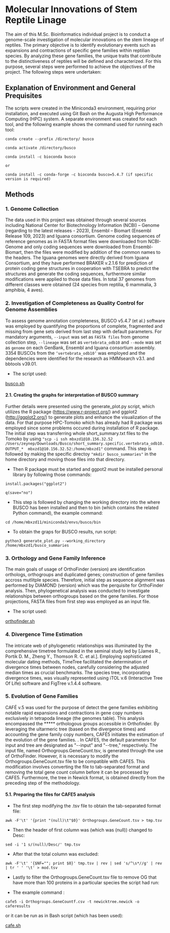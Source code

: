 # Molecular Innovations of Stem Reptile Linage

The aim of this M.Sc. Bioinformatics individual project is to conduct a genome-scale investigation of molecular innovations on the stem lineage of reptiles. The primary objective is to identify evolutionary events such as expansions and contractions of specific gene families within reptilian species. By analyzing these gene families, the unique traits that contribute to the distinctiveness of reptiles will be defined and characterized. For this purpose, several steps were performed to achieve the objectives of the project. The following steps were undertaken:

## Explanation of Environment and General Prequisites
The scripts were created in the Miniconda3 environment, requiring prior installation, and executed using Git Bash on the Augusta High Performance Computing (HPC) system.
A separate environment was created for each tool, and the following example shows the command used for running each tool:

````
conda create --prefix /directory/ busco

conda activate /directory/busco

conda install -c bioconda busco

or

conda install -c conda-forge -c bioconda busco=5.4.7 (if specific version is required)
````

## Methods

### 1. Genome Collection
The data used in this project was obtained through several sources including National Center for Biotechnology Information (NCBI) – Genome (regarding to the latest releases - 2023), Ensembl – Biomart (Ensembl Release 109, 2023) and Iguana consortium. Genome coding sequences of reference genomes as in FASTA format files were downloaded from NCBI-Genome and only coding sequences were downloaded from Ensembl-Biomart, then the files were modified by addition of the common names to the headers. The Iguana genomes were directly derived from Iguana Consortium, and they have performed BRAKER v.2.1.6 for prediction of protein coding gene structures in cooperation with TSEBRA to predict the structures and generate the coding sequences, furthermore similar modifications were applied to those data files. In total 37 genomes from different classes were obtained (24 species from reptilia, 6 mammalia, 3 amphibia, 4 aves).

### 2. Investigation of Completeness as Quality Control for Genome Assemblies
To assess genome annotation completeness, BUSCO v5.4.7 (et al.) software was employed by quantifying the proportions of complete, fragmented and missing from gene sets derived from last step with default parameters. For mandatory arguments, ``--input`` was set as ``FASTA files`` from genome collection step, ``--lineage`` was set as ``vertebrata_odb10`` and ``--mode`` was set as ``genome`` on each GenBank, Ensembl and Iguana consortium assembly. 3354 BUSCOs from the ``‘vertebrata_odb10’`` was employed and the dependencies were identified for the research as HMMsearch v3.1. and bbtools v39.01.

- The script used:

[busco.sh](busco.sh)

#### 2.1. Creating the graphs for interpretation of BUSCO summary
Further details were presented using the generate_plot.py script, which utilizes the R package (https://www.r-project.org/) and ggplot2 (http://ggplot2.org/) to generate plots and enhance the visualization of the data. 
For that purpose HPC-Tomoko which has already had R package was employed since some problems occured during installation of R package. The initial step was transferring whole short_summary.txt files to the Tomoko by using ``"scp -i ssh mbxzd1@10.156.32.52  /Users/zeynep/Downloads/Busco/short_summary.specific.vertebrata_odb10.OUTPUT_*  mbxzd1@10.156.32.52:/home/mbxzd1"`` command. This step is followed by making the specific directoy ``"mkdir busco_summaries"`` in the home directory and moving those files into that directory. 

* Then R package must be started and ggpot2 must be installed personal library by following those commands:

``install.packages("ggplot2")`` 

``q(save="no")``

* This step is followed by changing the working directory into the where BUSCO has been installed and then to bin (which contains the related Python command), the example command:

``cd /home/mbxzd11/miniconda3/envs/busco/bin``

* To obtain the graps for BUSCO results, run script:

``python3 generate_plot.py --working_directory /home/mbxzd1/busco_summaries``


### 3. Orthology and Gene Family Inference
The main goals of usage of OrthoFinder (version) are identification orthologs, orthogroups and duplicated genes; construction of gene families accross mutlitple species. Therefore, initial step as sequence alignment was performed by DIAMOND (version) which was the perquisite for OrthoFinder analysis. Then, phylogenetical analysis was conducted to investigate relationships between orthogroups based on the gene families. For those projections, FASTA files from first step was employed as an input file. 

* The script used:

[orthofinder.sh](orthofinder.sh)

### 4. Divergence Time Estimation
The intricate web of phylogenetic relationships was illuminated by the comprehensive timetree formulated in the seminal study led by [James R., Portik D. M., Zheng Y., Thomson R. C. et al.]. Employing sophisticated molecular dating methods, TimeTree facilitated the determination of divergence times between nodes, carefully considering the adjusted median times as crucial benchmarks. The species tree, incorporating divergence times, was visually represented using iTOL v.6 (Interactive Tree Of Life) software and FigTree v.1.4.4 software.

### 5. Evolution of Gene Families
CAFÉ v.5 was used for the purpose of detect the gene families exhibiting notable rapid expansions and contractions in gene copy numbers exclusively in tetrapoda lineage (the genomes table). This analysis encompassed the ***** orthologous groups accessible in Orthofinder. By leveraging the ultarmeric tree (based on the divergence times) and accounting the gene family copy numbers, CAFÉ5 initiates the estimation of the evolution of the gene families. . In CAFE5, the default parameters for input and tree are designated as "--input" and "--tree," respectively. The input file, named Orthogroups.GeneCount.tsv, is generated through the use of OrthoFinder.  However, it is necessary to modify the Orthogroups.GeneCount.tsv file to be compatible with CAFE5. This modification involves converting the file to tab-separated format and removing the total gene count column before it can be processed by CAFE5. Furthermore, the tree in Newick format, is obtained directly from the preceding step of the methodology.

#### 5.1. Preparing the files for CAFE5 analysis

* The first step modifying the .tsv file to obtain the tab-separated format file:

``awk -F'\t' '{print "(null)\t"$0}' Orthogroups.GeneCount.tsv > tmp.tsv``

* Then the header of first column was (which was (null)) changed to Desc:

``sed -i '1 s/(null)/Desc/' tmp.tsv``

* After that the total column was excluded:

``awk -F'\t' '{$NF=""; print $0}' tmp.tsv | rev | sed 's/^\s*//g' | rev | tr ' ' '\t' > mod.tsv``

* Lastly to filter the Orthogroups.GeneCount.tsv file to remove OG that have more than 100 proteins in a particular species the script had run:



* The example command :

``cafe5 -i Orthogroups.GeneCountf.csv -t newicktree.newick -o caferesults``

or it can be run as in Bash script (which has been used):

[cafe.sh](cafe.sh)




